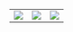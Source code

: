 
<table>
  <tr>
    <td><img src="https://user-images.githubusercontent.com/86686024/212432010-43be5df5-4616-43e0-9a92-8eac6e9fda2c.png"></td>
    <td><img src="https://user-images.githubusercontent.com/86686024/212432013-14302b9e-7e24-48c1-b87c-42ae87b9d36c.png"></td>
    <td><img src="https://user-images.githubusercontent.com/86686024/212432014-3af4d42f-ac2b-47f1-8784-4edbeb446944.png"></td>
  </tr>
 </table>

